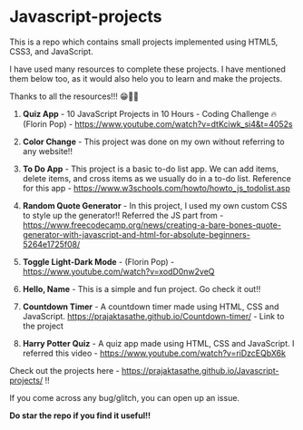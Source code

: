 # Javascript-projects

This is a repo which contains small projects implemented using HTML5, CSS3, and JavaScript. 

I have used many resources to complete these projects. I have mentioned them below too, as it would also helo you to learn and make the projects.

Thanks to all the resources!!! 😁🙌🏻

1. **Quiz App** - 10 JavaScript Projects in 10 Hours - Coding Challenge 🔥 (Florin Pop) - https://www.youtube.com/watch?v=dtKciwk_si4&t=4052s 

2. **Color Change** - This project was done on my own without referring to any website!! 

3. **To Do App** - This project is a basic to-do list app. We can add items, delete items, and cross items as we    usually do in a to-do list. Reference for this app - https://www.w3schools.com/howto/howto_js_todolist.asp 
 
4. **Random Quote Generator** - In this project, I used my own custom CSS to style up the generator!!
  Referred the JS part from - https://www.freecodecamp.org/news/creating-a-bare-bones-quote-generator-with-javascript-and-html-for-absolute-beginners-5264e1725f08/

5. **Toggle Light-Dark Mode** - (Florin Pop) - https://www.youtube.com/watch?v=xodD0nw2veQ

6. **Hello, Name** - This is a simple and fun project. Go check it out!!

7. **Countdown Timer** - A countdown timer made using HTML, CSS and JavaScript. https://prajaktasathe.github.io/Countdown-timer/ - Link to the project

8. **Harry Potter Quiz** - A quiz app made using HTML, CSS and JavaScript. I referred this video - https://www.youtube.com/watch?v=riDzcEQbX6k 

Check out the projects here - https://prajaktasathe.github.io/Javascript-projects/ !!

If you come across any bug/glitch, you can open up an issue.

**Do star the repo if you find it useful!!**